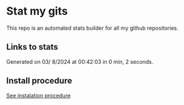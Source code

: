 # Stat my gits

This repo is an automated stats builder for all my github repositories.

## Links to stats


Generated on 03/ 8/2024 at 00:42:03 in 0 min, 2 seconds.

## Install procedure

[See instalation procedure](./src/install.md)
